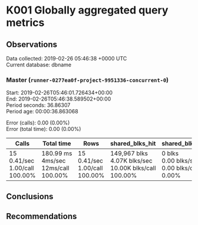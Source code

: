 # K001 Globally aggregated query metrics

## Observations ##
Data collected: 2019-02-26 05:46:38 +0000 UTC  
Current database: dbname  



### Master (`runner-0277ea0f-project-9951336-concurrent-0`) ###
Start: 2019-02-26T05:46:01.726434+00:00  
End: 2019-02-26T05:46:38.589502+00:00  
Period seconds: 36.86307  
Period age: 00:00:36.863068  

Error (calls): 0.00 (0.00%)  
Error (total time): 0.00 (0.00%)

Calls | Total&nbsp;time | Rows | shared_blks_hit | shared_blks_read | shared_blks_dirtied | shared_blks_written | blk_read_time | blk_write_time | kcache_reads | kcache_writes | kcache_user_time_ms | kcache_system_time 
-------|------------|------|-----------------|------------------|---------------------|---------------------|---------------|----------------|--------------|---------------|---------------------|--------------------
15<br/>0.41/sec<br/>1.00/call<br/>100.00% |180.99&nbsp;ms<br/>4ms/sec<br/>12ms/call<br/>100.00% |15<br/>0.41/sec<br/>1.00/call<br/>100.00% |149,967&nbsp;blks<br/>4.07K&nbsp;blks/sec<br/>10.00K&nbsp;blks/call<br/>100.00% |0&nbsp;blks<br/>0.00&nbsp;blks/sec<br/>0.00&nbsp;blks/call<br/>0.00% |0&nbsp;blks<br/>0.00&nbsp;blks/sec<br/>0.00&nbsp;blks/call<br/>0.00% |0&nbsp;blks<br/>0.00&nbsp;blks/sec<br/>0.00&nbsp;blks/call<br/>0.00% |0.00&nbsp;ms<br/>0s/sec<br/>0s/call<br/>0.00% |0.00&nbsp;ms<br/>0s/sec<br/>0s/call<br/>0.00% |0.00&nbsp;bytes<br/>0.00&nbsp;bytes/sec<br/>0.00&nbsp;bytes/call<br/>0.00% |0.00&nbsp;bytes<br/>0.00&nbsp;bytes/sec<br/>0.00&nbsp;bytes/call<br/>0.00% |0.00&nbsp;ms<br/>0s/sec<br/>0s/call<br/>0.00% |0.00&nbsp;ms<br/>0s/sec<br/>0s/call<br/>0.00%





## Conclusions ##


## Recommendations ##

